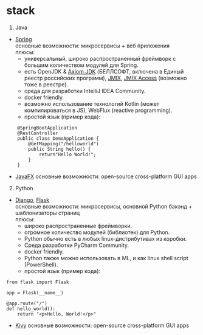 # stack
1. Java
  - [Spring](https://spring.io)  
    основные возможности: микросервисы + веб приложения  
    плюсы:
    - универсальный, широко распространенный фреймворк с большим количеством модулей для Spring.
    - есть OpenJDK & [Axiom JDK](https://axiomjdk.ru/pages/about) (БЕЛЛСОФТ, включена в Единый реестр российских программ), [JMIX](https://www.jmix.io/framework), [JMIX Access](https://www.jmix.io/ms-access-alternative) (возможно тоже в реестре).
    - среда для разработки IntelliJ IDEA Community.
    - docker friendly.
    - возможно использование технологий Kotlin (может компилироваться в JS), WebFlux (reactive programming).
    - простой язык (пример кода):
```
    @SpringBootApplication  
    @RestController  
    public class DemoApplication {  
        @GetMapping("/helloworld")  
        public String hello() {  
            return"Hello World!";  
        }  
    }  
```

  - [JavaFX](https://openjfx.io)
    основные возможности: open-source cross-platform GUI apps
    
2. Python
  - [Django](https://www.djangoproject.com), [Flask](https://flask.palletsprojects.com/en/2.3.x)  
    основные возможности: микросервисы, основной Python бакэнд + шаблонизаторы страниц  
    плюсы:
    - широко распространенные фреймворки.
    - огромное количество модулей (библиотек) для Python.
    - Python обычно есть в любых linux-дистрибутивах из коробки.
    - Среда разработки PyCharm Community.
    - docker friendly.
    - Python также можно использовать в ML, и как linux shell script (PowerShell).
    - простой язык (пример кода):
```
from flask import Flask  

app = Flask(__name__)  

@app.route("/")  
def hello_world():  
    return "<p>Hello, World!</p>"  
```
  - [Kivy](https://github.com/kivy/kivy)
    основные возможности: open-source cross-platform GUI apps
